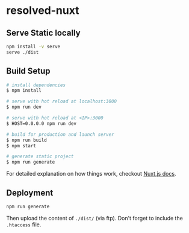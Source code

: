 # resolved-nuxt

## Serve Static locally

``` bash
npm install -v serve
serve ./dist
```

## Build Setup

``` bash
# install dependencies
$ npm install

# serve with hot reload at localhost:3000
$ npm run dev

# serve with hot reload at <IP>:3000
$ HOST=0.0.0.0 npm run dev

# build for production and launch server
$ npm run build
$ npm start

# generate static project
$ npm run generate
```

For detailed explanation on how things work, checkout [Nuxt.js docs](https://nuxtjs.org).


## Deployment

``` bash
npm run generate
```

Then upload the content of `./dist/` (via ftp). Don't forget to include the
`.htaccess` file.
